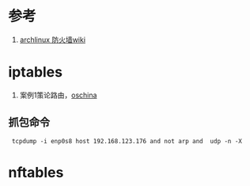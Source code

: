 # 参考

1. [archlinux 防火墙wiki](https://wiki.archlinux.org/title/Category:Firewalls_(%E7%AE%80%E4%BD%93%E4%B8%AD%E6%96%87))

# iptables

1. 案例1策论路由，[oschina](https://my.oschina.net/mojiewhy/blog/3039897)

## 抓包命令

```shell
 tcpdump -i enp0s8 host 192.168.123.176 and not arp and  udp -n -X
```

# nftables
